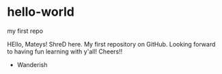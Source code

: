 # hello-world
my first repo

HEllo, Mateys!
ShreD here. My first repository on GitHub. 
Looking forward to having fun learning with y'all!
Cheers!!
  - Wanderish

